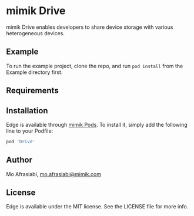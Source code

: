 # mimik Drive

mimik Drive enables developers to share device storage with various heterogeneous devices.

## Example

To run the example project, clone the repo, and run `pod install` from the Example directory first.

## Requirements

## Installation

Edge is available through [mimik Pods](https://github.com/mimikpods). To install
it, simply add the following line to your Podfile:

```ruby
pod 'Drive'
```

## Author

Mo Afrasiabi, mo.afrasiabi@mimik.com

## License

Edge is available under the MIT license. See the LICENSE file for more info.
